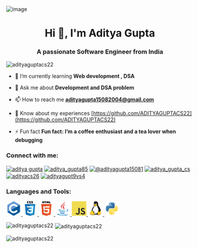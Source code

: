 ![image](https://github.com/user-attachments/assets/8a9f5d06-df5e-4a4a-b756-dac25ffa6536)<h1 align="center">Hi 👋, I'm Aditya Gupta</h1>
<h3 align="center">A passionate Software Engineer from India</h3>
<p align="left"> <img src="https://komarev.com/ghpvc/?username=adityaguptacs22&label=Profile%20views&color=0e75b6&style=flat" alt="adityaguptacs22" /> </p>

- 🌱 I’m currently learning **Web development , DSA**

- 💬 Ask me about **Development and DSA problem**

- 📫 How to reach me **adityagupta15082004@gmail.com**

- 📄 Know about my experiences [https://github.com/ADITYAGUPTACS22](https://github.com/ADITYAGUPTACS22)

- ⚡ Fun fact **Fun fact: I’m a coffee enthusiast and a tea lover when debugging**

<h3 align="left">Connect with me:</h3>
<p align="left">
<a href="https://linkedin.com/in/aditya gupta" target="blank"><img align="center" src="https://raw.githubusercontent.com/rahuldkjain/github-profile-readme-generator/master/src/images/icons/Social/linked-in-alt.svg" alt="aditya gupta" height="30" width="40" /></a>
<a href="https://www.codechef.com/users/aditya_gupta85" target="blank"><img align="center" src="https://cdn.jsdelivr.net/npm/simple-icons@3.1.0/icons/codechef.svg" alt="aditya_gupta85" height="30" width="40" /></a>
<a href="https://www.hackerrank.com/@adityagupta15081" target="blank"><img align="center" src="https://raw.githubusercontent.com/rahuldkjain/github-profile-readme-generator/master/src/images/icons/Social/hackerrank.svg" alt="@adityagupta15081" height="30" width="40" /></a>
<a href="https://codeforces.com/profile/aditya_gupta_cs" target="blank"><img align="center" src="https://raw.githubusercontent.com/rahuldkjain/github-profile-readme-generator/master/src/images/icons/Social/codeforces.svg" alt="aditya_gupta_cs" height="30" width="40" /></a>
<a href="https://www.leetcode.com/adityacs26" target="blank"><img align="center" src="https://raw.githubusercontent.com/rahuldkjain/github-profile-readme-generator/master/src/images/icons/Social/leet-code.svg" alt="adityacs26" height="30" width="40" /></a>
<a href="https://auth.geeksforgeeks.org/user/adityagupt9vs4" target="blank"><img align="center" src="https://raw.githubusercontent.com/rahuldkjain/github-profile-readme-generator/master/src/images/icons/Social/geeks-for-geeks.svg" alt="adityagupt9vs4" height="30" width="40" /></a>
</p>

<h3 align="left">Languages and Tools:</h3>
<p align="left"> <a href="https://www.cprogramming.com/" target="_blank" rel="noreferrer"> <img src="https://raw.githubusercontent.com/devicons/devicon/master/icons/c/c-original.svg" alt="c" width="40" height="40"/> </a> <a href="https://www.w3schools.com/css/" target="_blank" rel="noreferrer"> <img src="https://raw.githubusercontent.com/devicons/devicon/master/icons/css3/css3-original-wordmark.svg" alt="css3" width="40" height="40"/> </a> <a href="https://www.w3.org/html/" target="_blank" rel="noreferrer"> <img src="https://raw.githubusercontent.com/devicons/devicon/master/icons/html5/html5-original-wordmark.svg" alt="html5" width="40" height="40"/> </a> <a href="https://www.java.com" target="_blank" rel="noreferrer"> <img src="https://raw.githubusercontent.com/devicons/devicon/master/icons/java/java-original.svg" alt="java" width="40" height="40"/> </a> <a href="https://developer.mozilla.org/en-US/docs/Web/JavaScript" target="_blank" rel="noreferrer"> <img src="https://raw.githubusercontent.com/devicons/devicon/master/icons/javascript/javascript-original.svg" alt="javascript" width="40" height="40"/> </a> <a href="https://www.linux.org/" target="_blank" rel="noreferrer"> <img src="https://raw.githubusercontent.com/devicons/devicon/master/icons/linux/linux-original.svg" alt="linux" width="40" height="40"/> </a> <a href="https://www.python.org" target="_blank" rel="noreferrer"> <img src="https://raw.githubusercontent.com/devicons/devicon/master/icons/python/python-original.svg" alt="python" width="40" height="40"/> </a> </p>

<p><img align="left" src="https://github-readme-stats.vercel.app/api/top-langs?username=adityaguptacs22&show_icons=true&locale=en&layout=compact" alt="adityaguptacs22" /></p>

<p>&nbsp;<img align="center" src="https://github-readme-stats.vercel.app/api?username=adityaguptacs22&show_icons=true&locale=en" alt="adityaguptacs22" /></p>

<p><img align="center" src="https://github-readme-streak-stats.herokuapp.com/?user=adityaguptacs22&" alt="adityaguptacs22" /></p>
